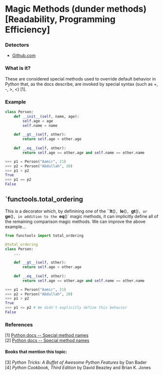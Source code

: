 # Magic Methods (dunder methods) [Readability, Programming Efficiency]

### Detectors
- [Github.com](https://github.com/SlimShadyIAm/DetectYourZen/blob/main/src/main/scala/slim/NewMagicMethodsAnalysis.scala)

### What is it?
These are considered special methods used to override default behavior in Python that, as the docs describe, are invoked by special syntax (such as +, -, >, <) [1].

### Example
```py
class Person:
    def __init__(self, name, age):
        self.age = age
        self.name = name
    
    def __gt__(self, other):
        return self.age > other.age
    
    def __eq__(self, other):
        return self.age == other.age and self.name == other.name

>>> p1 = Person("Aamir", 21)
>>> p2 = Person("Abdullah", 20)
>>> p1 > p2
True
>>> p1 == p2
False
```

## `functools.total_ordering
This is a decorator which, by definining one of the ``__lt__()`, `__le__()`, `__gt__()`, or `__ge__()`, in addition to the `__eq__()` magic methods, it can implicitly define all of the remaining comparison magic methods. We can improve the above example...

```py
from functools import total_ordering

@total_ordering
class Person:
    ...
    
    def __gt__(self, other):
        return self.age > other.age
    
    def __eq__(self, other):
        return self.age == other.age and self.name == other.name

>>> p1 = Person("Aamir", 21)
>>> p2 = Person("Abdullah", 20)
>>> p1 > p2
True
>>> p1 <= p2 # We didn't explicitly define this behavior
False
```
### References
[1] [Python docs -- Special method names](https://docs.python.org/3.3/reference/datamodel.html#special-method-names)  
[2] [Python docs -- Special method names](https://docs.python.org/3.3/reference/datamodel.html#special-method-names)

#### Books that mention this topic:
[3] *Python Tricks: A Buffet of Awesome Python Features* by Dan Bader  
[4] *Python Cookbook, Third Edition* by David Beazley and Brian K. Jones  